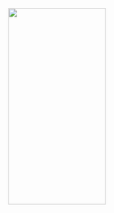 
<img src="https://user-images.githubusercontent.com/91384732/166170826-cd769754-7e1c-418e-93c4-237780813687.png" width="200" height="400" />
